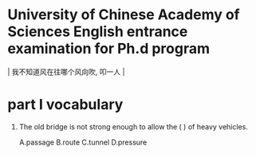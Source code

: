  
# University of Chinese Academy of Sciences English entrance examination for Ph.d program

 | 我不知道风在往哪个风向吹, 叩一人 |

# part I vocabulary

1. The old bridge is not strong enough to allow the (    ) of heavy vehicles.

    A.passage   B.route    C.tunnel    D.pressure
